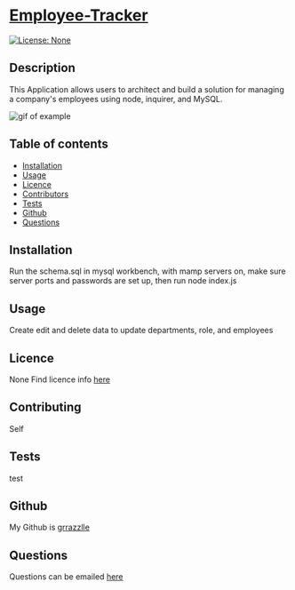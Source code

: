 
  # **[Employee-Tracker](http://github.com/grrazzlle/Employee-Tracker)**
  
  [![License: None](https://img.shields.io/badge/License-None-blue.svg)](https://choosealicense.com/)

  ## Description

  This Application allows users to architect and build a solution for managing a company's employees using node, inquirer, and MySQL.

  ![gif of example](./Assets/myEmployeeTracker.gif)

  ## Table of contents

  - [Installation](#Installation)
  - [Usage](#Usage)
  - [Licence](#Licence)
  - [Contributors](#Contributors)
  - [Tests](#Tests)
  - [Github](#Github)
  - [Questions](#Questions)

  ## Installation

  Run the schema.sql in mysql workbench, with mamp servers on, make sure server ports and passwords are set up, then run node index.js

  ## Usage

  Create edit and delete data to update departments, role, and employees

  ## Licence

  None 
  Find licence info [here](https://choosealicense.com/)

  ## Contributing

  Self

  ## Tests

  test

  ## Github

  My Github is [grrazzlle](https://github.com/grrazzlle)

  ## Questions

  Questions can be emailed [here](mailto:cel47@miami.edu)